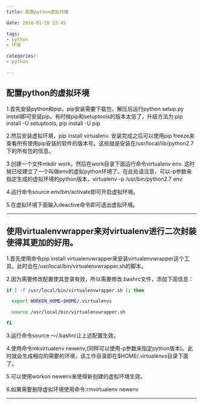 ```yaml
---
title: 配置python虚拟环境

date: 2018-01-28 23:45

tags:
- python
- 环境

categories:
- python

---
```


## 配置python的虚拟环境

1.首先安装python和pip，pip安装需要下载包，解压后运行python setup.py install即可安装pip。有时候pip和setuptools的版本太低了，升级方法为:pip install -U setuptools, pip install -U pip

2.然后安装虚拟环境，pip install virtualenv. 安装完成之后可以使用pip freeze来查看所有使用pip安装的软件的版本号。这些就是安装在/usr/local/lib/python2.7下的所有包的信息。

3.创建一个文件mkdir work，然后在work目录下面运行命令virtualenv env. 这时候已经建立了一个叫做env的虚拟python环境了。在此处请注意，可以-p参数来指定生成的虚拟环境的python版本，virtualenv -p /usr/bin/python2.7 env

4.运行命令source env/bin/activate即可开启虚拟环境。

<!-- more -->

5.在虚拟环境下面输入deactive命令即可退出虚拟环境。

---

## 使用virtualenvwrapper来对virtualenv进行二次封装使得其更加的好用。

1.首先使用命令pip install virtualenvwrapper来安装virtualenvwrapper这个工具。此时会在/usr/local/bin/virtualenvwrapper.sh的脚本。

2.因为需要修改配置使其登录有效，所以需要修改.bashrc文件，添加下面信息：
``` bash
if [ -f /usr/local/bin/virtualenvwrapper.sh ]; then

  export WORKON_HOME=$HOME/.virtualenvs

  source /usr/local/bin/virtualenvwrapper.sh

fi
```


3.运行命令source ～/.bashrc让上述配置生效。

4.使用命令mkvirtualenv newenv,(同样可以使用-p参数来指定python版本)。此时就会生成相应的需要的环境，该工作目录即在$HOME/.virtualenvs目录下面了。

5.可以使用workon newenv来使得新创建的虚拟环境生效。

6.如果需要删除虚拟环境使用命令:rmvirtualenv newenv

---

<!--blog-->